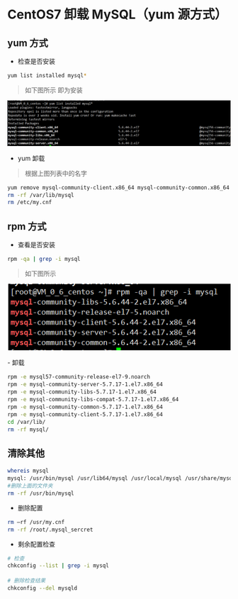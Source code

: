 # CentOS7 卸载 MySQL（yum 源方式）

## yum 方式

- 检查是否安装

```bash
yum list installed mysql*
```

> 如下图所示 即为安装

<p style="text-align:center;">
  <img src="./images/yum-list-installed-mysql.png"/>
</p>

- yum 卸载

> 根据上图列表中的名字

```bash
yum remove mysql-community-client.x86_64 mysql-community-common.x86_64 ...
rm -rf /var/lib/mysql
rm /etc/my.cnf
```

## rpm 方式

- 查看是否安装

```bash
rpm -qa | grep -i mysql
```

> 如下图所示

<p style="text-align:center;">
  <img src="./images/rpm-qa-grep-i-mysql.png"/>
</p>
- 卸载

```bash
rpm -e mysql57-community-release-el7-9.noarch
rpm -e mysql-community-server-5.7.17-1.el7.x86_64
rpm -e mysql-community-libs-5.7.17-1.el7.x86_64
rpm -e mysql-community-libs-compat-5.7.17-1.el7.x86_64
rpm -e mysql-community-common-5.7.17-1.el7.x86_64
rpm -e mysql-community-client-5.7.17-1.el7.x86_64
cd /var/lib/
rm -rf mysql/
```

## 清除其他

```bash
whereis mysql
mysql: /usr/bin/mysql /usr/lib64/mysql /usr/local/mysql /usr/share/mysql /usr/share/man/man1/mysql.1.gz
#删除上面的文件夹
rm -rf /usr/bin/mysql
```

- 删除配置

```bash
rm –rf /usr/my.cnf
rm -rf /root/.mysql_sercret
```

- 剩余配置检查

```bash
# 检查
chkconfig --list | grep -i mysql

# 删除检查结果
chkconfig --del mysqld
```
